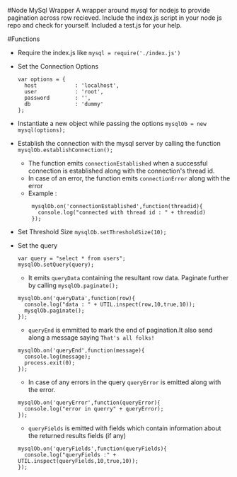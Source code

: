 #Node MySql Wrapper
A wrapper around mysql for nodejs to provide pagination across row recieved.
Include the index.js script in your node js repo and check for yourself.
Included a test.js for your help.

#Functions
- Require the index.js like 
  `mysql = require('./index.js')`
- Set the Connection Options
  ```
  var options = {
    host            : 'localhost',
    user            : 'root',
    password        : '',
    db              : 'dummy'
  };
  
  ```
- Instantiate a new object while passing the options
  `mysqlOb = new mysql(options);`

- Establish the connection with the mysql server by calling the function `mysqlOb.establishConnection();`
  - The function emits `connectionEstablished` when a successful connection is established along with the connection's thread id. 
  - In case of an error, the function emits `connectionError` along with the error
  - Example : 
     ```
      mysqlOb.on('connectionEstablished',function(threadid){
        console.log("connected with thread id : " + threadid)
      });
     
     ```
- Set Threshold Size
  `mysqlOb.setThresholdSize(10);`

- Set the query
  ```
  var query = "select * from users";
  mysqlOb.setQuery(query);
  ```
  - It emits `queryData` containing the resultant row data. Paginate further by calling `mysqlOb.paginate();` 
  ```
  mysqlOb.on('queryData',function(row){
    console.log("data : " + UTIL.inspect(row,10,true,10));
    mysqlOb.paginate();
  });
  
  ```
  
  - `queryEnd` is emmitted to mark the end of pagination.It also send along a message saying `That's all folks!`
  ```
  mysqlOb.on('queryEnd',function(message){
    console.log(message);
    process.exit(0);
  });
  ```
  
  - In case of any errors in the query `queryError` is emitted along with the error.
  ```
  mysqlOb.on('queryError',function(queryError){
    console.log("error in querry" + queryError);
  });
  ```
  
  - `queryFields` is emitted with fields which contain information about the returned results fields (if any)
  ```
  mysqlOb.on('queryFields',function(queryFields){
    console.log("queryFields :" + UTIL.inspect(queryFields,10,true,10));
  });
  ```
